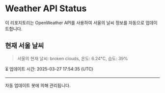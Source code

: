 
# Weather API Status

이 리포지토리는 OpenWeather API를 사용하여 서울의 날씨 정보를 자동으로 업데이트합니다.

## 현재 서울 날씨
> 서울의 현재 날씨: broken clouds, 온도: 6.24°C, 습도: 39%

⏳ 업데이트 시간: 2025-03-27 17:54:35 (UTC)

---
자동 업데이트 봇에 의해 관리됩니다.
